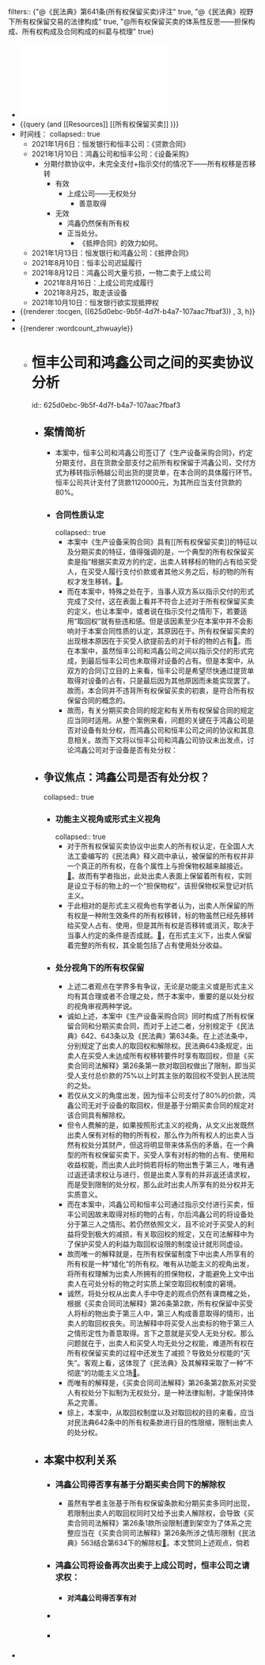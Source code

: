 filters:: {"@《民法典》第641条(所有权保留买卖)评注" true, "@《民法典》视野下所有权保留交易的法律构成" true, "@所有权保留买卖的体系性反思——担保构成、所有权构成及合同构成的纠葛与梳理" true}

- ![第五届“东方獬豸杯”模拟法庭大赛初（复）赛案例.pdf](../assets/第五届“东方獬豸杯”模拟法庭大赛初（复）赛案例_1650177588117_0.pdf)
- {{query (and [[Resources]] [[所有权保留买卖]] )}}
- 时间线：
  collapsed:: true
	- 2021年1月6日：恒发银行和恒丰公司：《贷款合同》
	- 2021年1月10日：鸿鑫公司和恒丰公司：《设备采购》
		- 分期付款协议中，未完全支付+指示交付的情况下——所有权移是否移转
			- 有效
				- 上成公司——无权处分
					- 善意取得
			- 无效
				- 鸿鑫仍然保有所有权
				- 正当处分。
					- 《抵押合同》的效力如何。
	- 2021年1月13日：恒发银行和鸿鑫公司：《抵押合同》
	- 2021年8月10日：恒丰公司迟延履行
	- 2021年8月12日：鸿鑫公司大量亏损，一物二卖于上成公司
		- 2021年8月16日：上成公司完成履行
		- 2021年8月25，取走该设备
	- 2021年10月10日：恒发银行欲实现抵押权
- {{renderer :tocgen, ((625d0ebc-9b5f-4d7f-b4a7-107aac7fbaf3)) , 3, h}}
-
- {{renderer :wordcount_zhwuayle}}
	- # 恒丰公司和鸿鑫公司之间的买卖协议分析
	  id:: 625d0ebc-9b5f-4d7f-b4a7-107aac7fbaf3
		- ## 案情简析
			- 本案中，恒丰公司和鸿鑫公司签订了《生产设备采购合同》，约定分期支付，且在货款全部支付之前所有权保留于鸿鑫公司，交付方式为移转指示畅越公司出货的提货单，在本合同的具体履行环节。恒丰公司共计支付了货款1120000元，为其所应当支付货款的80%。
			- ### 合同性质认定
			  collapsed:: true
				- 本案中《生产设备采购合同》具有[[所有权保留买卖]]的特征以及分期买卖的特征，值得强调的是，一个典型的所有权保留买卖是指“根据买卖双方的约定，出卖人转移标的物的占有给买受人，在买受人履行支付价款或者其他义务之后，标的物的所有权才发生移转。[📌](((625d1ad4-6e94-4469-989a-8275265477f7)))。
				- 而在本案中，特殊之处在于，当事人双方系以指示交付的形式完成了交付，这在表面上看并不符合上述对于所有权保留买卖的定义，也让本案中，或者说在指示交付之情形下，若要适用“取回权”就有些违和感。但是该因素至少在本案中并不会影响对于本案合同性质的认定，其原因在于。所有权保留买卖的出现根本原因在于买受人欲提前去的对于标的物的占有[📌](((625d2a82-36fc-47ce-8427-53768a8d5dd6)))。而在本案中，虽然恒丰公司和鸿鑫公司之间以指示交付的形式完成，到最后恒丰公司也未取得对设备的占有。但是本案中，从双方的合同订立目的上来看，恒丰公司是希望尽快通过提货单取得对设备的占有，只是最后因为其他原因而未能实现罢了。故而，本合同并不违背所有权保留买卖的初衷，是符合所有权保留合同的概念的。
				- 故而，有关分期买卖合同的规定和有关所有权保留合同的规定应当同时适用。从整个案例来看，问题的关键在于鸿鑫公司是否对设备有处分权，而鸿鑫公司和恒丰公司之间的协议和其息息相关。故而下文将以恒丰公司和鸿鑫公司协议未出发点，讨论鸿鑫公司对于设备是否有处分权：
		- ## 争议焦点：鸿鑫公司是否有处分权？
		  collapsed:: true
			- ### 功能主义视角或形式主义视角
			  collapsed:: true
				- 对于所有权保留买卖协议中出卖人的所有权认定，在全国人大法工委编写的《民法典》释义疏中承认，被保留的所有权并非一个真正的所有权，在各个属性上与担保物权越来越接近。[📌](((625d2c85-67fe-4a4b-a0ce-dfd457c634b1)))。故而有学者指出，此处出卖人表面上保留着所有权，实则是设立于标的物上的一个“担保物权”，该担保物权采登记对抗主义。
				- 于此相对的是形式主义视角也有学者认为，出卖人所保留的所有权是一种附生效条件的所有权移转，标的物虽然已经先移转给买受人占有、使用，但是其所有权是否移转或消灭，取决于当事人约定的条件是否成就。[📌](((625e41e3-c1ad-4db0-a34c-2a785ea07dc0)))，在形式主义下，出卖人保留着完整的所有权，其全能包括了占有使用处分收益。
			- ### 处分视角下的所有权保留
				- 上述二者观点在学界多有争议，无论是功能主义或是形式主义均有其合理或者不合理之处，然于本案中，重要的是以处分权的视角审视两种学说。
				- 诚如上述，本案中《生产设备采购合同》同时构成了所有权保留合同和分期买卖合同，而对于上述二者，分别规定于《民法典》642、643条以及《民法典》第634条。在上述法条中，分别规定了出卖人的取回权和解除权。民法典643条规定，出卖人在买受人未达成所有权移转要件时享有取回权，但是《买卖合同司法解释》第26条第一款对取回权做出了限制，即当买受人支付总价款的75%以上时其主张的取回权不受到人民法院的之处。
				- 若仅从文义的角度出发，因为恒丰公司支付了80%的价款，鸿鑫公司无对于设备的取回权，但是基于分期买卖合同的规定对该合同具有解除权。
				- 但令人费解的是，如果按照形式主义的视角，从文义出发既然出卖人保有对标的物的所有权，那么作为所有权人的出卖人当然有权处分其财产，但这将明显带来体系伤的矛盾，在一个典型的所有权保留买卖下，买受人享有对标的物的占有、使用和收益权能，而出卖人此时倘若将标的物出售于第三人，唯有通过返还请求权让与进行，但是出卖人享有的并非返还请求权，而是受到限制的处分权，那么此时出卖人所享有的处分权并无实质意义。
				- 而在本案中，鸿鑫公司和恒丰公司通过指示交付进行买卖，恒丰公司因故未取得对标的物的占有，尔后鸿鑫公司的将设备处分于第三人之情形。若仍然依照文义，且不论对于买受人的利益将受到极大的减损，有关取回权的规定，又在司法解释中为了保护买受人的利益为取回权设限的制度设计就形同虚设。
				- 故而唯一的解释就是，在所有权保留制度下中出卖人所享有的所有权是一种“矮化“的所有权。唯有从功能主义的视角出发，将所有权理解为出卖人所拥有的担保物权，才能避免上文中出卖人在可处分标的物之时实质上架空取回权制度的窘境。
				- 诚然，将处分权从出卖人手中夺走的观点仍然有课商榷之处，根据《买卖合同司法解释》第26条第2款，所有权保留中买受人将标的物出卖于第三人中，第三人构成善意取得的情形，出卖人的取回权丧失。司法解释中将买受人出卖标的物于第三人之情形定性为善意取得。言下之意就是买受人无处分权。那么问题就在于，出卖人和买受人均无处分之权能，难道所有权在所有权保留买卖的过程中还发生了减损？导致处分权能的“灭失”。客观上看，这体现了《民法典》及其解释采取了一种”不彻底“的功能主义立场[📌](((625f943a-7905-4de1-8ac0-04f06847c8ff)))。
				- 而唯有的解释是，《买卖合同司法解释》第26条第2款系对买受人有权处分下拟制为无权处分，是一种法律拟制，才能保持体系之完善。
				- 综上，本案中，从取回权制度以及对取回权的目的来看，应当对民法典642条中的所有权条款进行目的性限缩，限制出卖人的处分权。
		- ## 本案中权利关系
			- ### 鸿鑫公司得否享有基于分期买卖合同下的解除权
				- 虽然有学者主张基于所有权保留条款和分期买卖多同时出现，若限制出卖人的取回权同时又给予出卖人解除权，会导致《买卖合同司法解释》第26条1款所设限制遭到架空为了体系之完整应当在《买卖合同司法解释》第26条所涉之情形限制《民法典》563结合第634下的解除权[📌](((625e83a2-7372-4105-93ae-949abc933316)))。本文赞同上述观点，倘若
			- ### 鸿鑫公司将设备再次出卖于上成公司时，恒丰公司之请求权：
				- #### 对鸿鑫公司得否享有对
			-
			- ###
-
